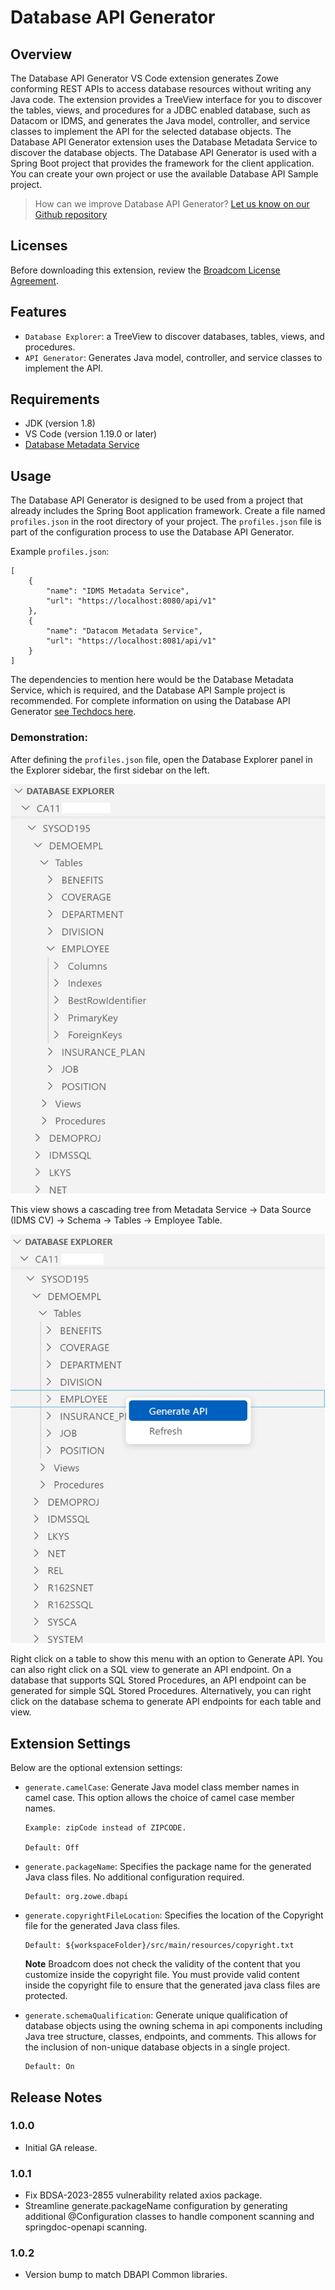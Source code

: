 # Database API Generator

## Overview

The Database API Generator VS Code extension generates Zowe conforming REST APIs to access database resources without writing any Java code.
The extension provides a TreeView interface for you to discover the tables, views, and procedures for a JDBC enabled database,
such as Datacom or IDMS, and generates the Java model, controller, and service classes to implement the API for the selected database objects.
The Database API Generator extension uses the Database Metadata Service to discover the database objects.
The Database API Generator is used with a Spring Boot project that provides the framework for the client application.
You can create your own project or use the available Database API Sample project.

> How can we improve Database API Generator? [Let us know on our Github repository](https://github.com/BroadcomMFD/dbapi-generator/issues)

## Licenses
Before downloading this extension, review the [Broadcom License Agreement](https://techdocs.broadcom.com/us/en/ca-mainframe-software/database-management/ca-idms/19-0/release-notes/third-party-license-agreements-for-database-api-generator.html).

## Features

* `Database Explorer`: a TreeView to discover databases, tables, views, and procedures.
* `API Generator`: Generates Java model, controller, and service classes to implement the API.

## Requirements

* JDK (version 1.8)
* VS Code (version 1.19.0 or later)
* [Database Metadata Service](https://techdocs.broadcom.com/us/en/ca-mainframe-software/database-management/ca-idms/19-0/installing/install-the-database-api-generator/install-and-configure-the-database-metadata-service.html)

## Usage

The Database API Generator is designed to be used from a project that already includes the Spring Boot application framework.
Create a file named `profiles.json` in the root directory of your project.
The `profiles.json` file is part of the configuration process to use the Database API Generator.

Example `profiles.json`:
```
[
    {
        "name": "IDMS Metadata Service",
        "url": "https://localhost:8080/api/v1"
    },
    {
        "name": "Datacom Metadata Service",
        "url": "https://localhost:8081/api/v1"
    }
]
```
The dependencies to mention here would be the Database Metadata Service, which is required, and the Database API Sample project is recommended.
For complete information on using the Database API Generator [see Techdocs here](https://techdocs.broadcom.com/us/en/ca-mainframe-software/database-management/ca-idms/19-0/using/use-the-database-api-generator.html).

### Demonstration:

After defining the `profiles.json` file, open the Database Explorer panel in the Explorer sidebar, the first sidebar on the left.

![showing open database explorer](./demo1.jpg)

This view shows a cascading tree from Metadata Service -> Data Source (IDMS CV) -> Schema -> Tables -> Employee Table.

![showing generate API option](./demo2.jpg)

Right click on a table to show this menu with an option to Generate API.
You can also right click on a SQL view to generate an API endpoint.
On a database that supports SQL Stored Procedures, an API endpoint can be generated for simple SQL Stored Procedures.
Alternatively, you can right click on the database schema to generate API endpoints for each table and view.

## Extension Settings

Below are the optional extension settings:

* `generate.camelCase`: Generate Java model class member names in camel case. This option allows the choice of camel case member names.

      Example: zipCode instead of ZIPCODE.

      Default: Off

* `generate.packageName`: Specifies the package name for the generated Java class files. No additional configuration required.

      Default: org.zowe.dbapi

* `generate.copyrightFileLocation`: Specifies the location of the Copyright file for the generated Java class files.

      Default: ${workspaceFolder}/src/main/resources/copyright.txt

    **Note** Broadcom does not check the validity of the content that you customize inside the copyright file. You must provide valid content inside the copyright file to ensure that the generated java class files are protected.

* `generate.schemaQualification`: Generate unique qualification of database objects using the owning schema in api components including Java tree structure, classes, endpoints, and comments. This allows for the inclusion of non-unique database objects in a single project.

      Default: On

## Release Notes

### 1.0.0

- Initial GA release.

### 1.0.1

- Fix BDSA-2023-2855 vulnerability related axios package.
- Streamline generate.packageName configuration by generating additional @Configuration classes to handle component scanning and springdoc-openapi scanning.

### 1.0.2

- Version bump to match DBAPI Common libraries.
